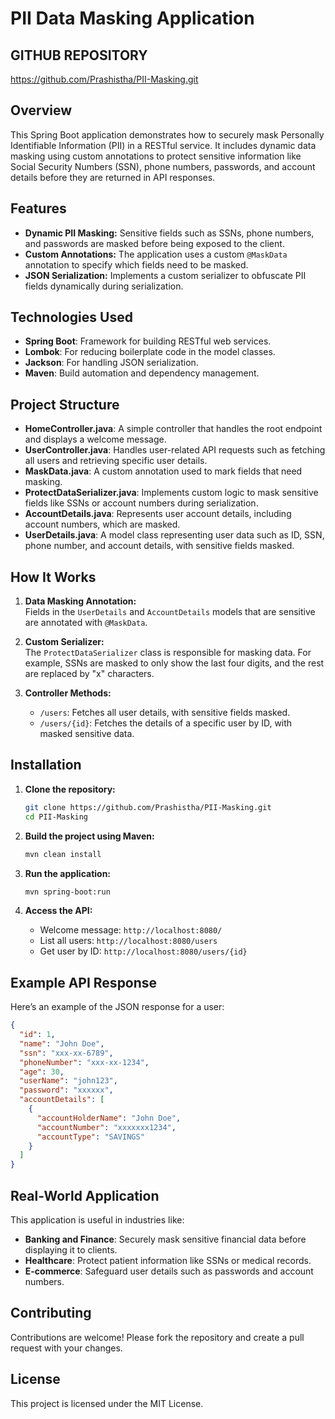 

# PII Data Masking Application

## GITHUB REPOSITORY 
https://github.com/Prashistha/PII-Masking.git

## Overview

This Spring Boot application demonstrates how to securely mask Personally Identifiable Information (PII) in a RESTful service. It includes dynamic data masking using custom annotations to protect sensitive information like Social Security Numbers (SSN), phone numbers, passwords, and account details before they are returned in API responses.

## Features

- **Dynamic PII Masking:** Sensitive fields such as SSNs, phone numbers, and passwords are masked before being exposed to the client.
- **Custom Annotations:** The application uses a custom `@MaskData` annotation to specify which fields need to be masked.
- **JSON Serialization:** Implements a custom serializer to obfuscate PII fields dynamically during serialization.

## Technologies Used

- **Spring Boot**: Framework for building RESTful web services.
- **Lombok**: For reducing boilerplate code in the model classes.
- **Jackson**: For handling JSON serialization.
- **Maven**: Build automation and dependency management.

## Project Structure

- **HomeController.java**: A simple controller that handles the root endpoint and displays a welcome message.
- **UserController.java**: Handles user-related API requests such as fetching all users and retrieving specific user details.
- **MaskData.java**: A custom annotation used to mark fields that need masking.
- **ProtectDataSerializer.java**: Implements custom logic to mask sensitive fields like SSNs or account numbers during serialization.
- **AccountDetails.java**: Represents user account details, including account numbers, which are masked.
- **UserDetails.java**: A model class representing user data such as ID, SSN, phone number, and account details, with sensitive fields masked.

## How It Works

1. **Data Masking Annotation:**  
   Fields in the `UserDetails` and `AccountDetails` models that are sensitive are annotated with `@MaskData`.

2. **Custom Serializer:**  
   The `ProtectDataSerializer` class is responsible for masking data. For example, SSNs are masked to only show the last four digits, and the rest are replaced by "x" characters.

3. **Controller Methods:**  
   - `/users`: Fetches all user details, with sensitive fields masked.
   - `/users/{id}`: Fetches the details of a specific user by ID, with masked sensitive data.

## Installation

1. **Clone the repository:**
   ```bash
   git clone https://github.com/Prashistha/PII-Masking.git
   cd PII-Masking
   ```

2. **Build the project using Maven:**
   ```bash
   mvn clean install
   ```

3. **Run the application:**
   ```bash
   mvn spring-boot:run
   ```

4. **Access the API:**
   - Welcome message: `http://localhost:8080/`
   - List all users: `http://localhost:8080/users`
   - Get user by ID: `http://localhost:8080/users/{id}`

## Example API Response

Here’s an example of the JSON response for a user:
```json
{
  "id": 1,
  "name": "John Doe",
  "ssn": "xxx-xx-6789",
  "phoneNumber": "xxx-xx-1234",
  "age": 30,
  "userName": "john123",
  "password": "xxxxxx",
  "accountDetails": [
    {
      "accountHolderName": "John Doe",
      "accountNumber": "xxxxxxx1234",
      "accountType": "SAVINGS"
    }
  ]
}
```

## Real-World Application

This application is useful in industries like:
- **Banking and Finance**: Securely mask sensitive financial data before displaying it to clients.
- **Healthcare**: Protect patient information like SSNs or medical records.
- **E-commerce**: Safeguard user details such as passwords and account numbers.

## Contributing

Contributions are welcome! Please fork the repository and create a pull request with your changes.

## License

This project is licensed under the MIT License.




